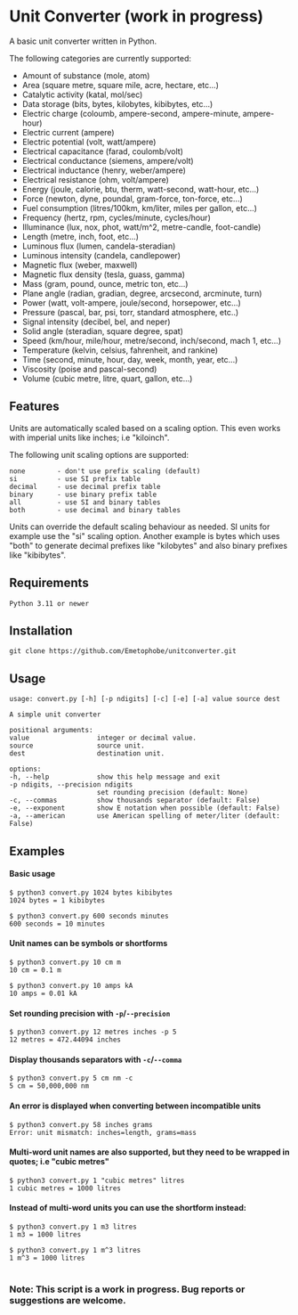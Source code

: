 # Unit Converter (work in progress)

A basic unit converter written in Python.


The following categories are currently supported:


* Amount of substance (mole, atom)
* Area (square metre, square mile, acre, hectare, etc...)
* Catalytic activity (katal, mol/sec)
* Data storage (bits, bytes, kilobytes, kibibytes, etc...)
* Electric charge (coloumb, ampere-second, ampere-minute, ampere-hour)
* Electric current (ampere)
* Electric potential (volt, watt/ampere)
* Electrical capacitance (farad, coulomb/volt)
* Electrical conductance (siemens, ampere/volt)
* Electrical inductance (henry, weber/ampere)
* Electrical resistance (ohm, volt/ampere)
* Energy (joule, calorie, btu, therm, watt-second, watt-hour, etc...)
* Force (newton, dyne, poundal, gram-force, ton-force, etc...)
* Fuel consumption (litres/100km, km/liter, miles per gallon, etc...)
* Frequency (hertz, rpm, cycles/minute, cycles/hour)
* Illuminance (lux, nox, phot, watt/m^2, metre-candle, foot-candle)
* Length (metre, inch, foot, etc...)
* Luminous flux (lumen, candela-steradian)
* Luminous intensity (candela, candlepower)
* Magnetic flux (weber, maxwell)
* Magnetic flux density (tesla, guass, gamma)
* Mass (gram, pound, ounce, metric ton, etc...)
* Plane angle (radian, gradian, degree, arcsecond, arcminute, turn)
* Power (watt, volt-ampere, joule/second, horsepower, etc...)
* Pressure (pascal, bar, psi, torr, standard atmosphere, etc..)
* Signal intensity (decibel, bel, and neper)
* Solid angle (steradian, square degree, spat)
* Speed (km/hour, mile/hour, metre/second, inch/second, mach 1, etc...)
* Temperature (kelvin, celsius, fahrenheit, and rankine)
* Time (second, minute, hour, day, week, month, year, etc...)
* Viscosity (poise and pascal-second)
* Volume (cubic metre, litre, quart, gallon, etc...)

## Features

Units are automatically scaled based on a scaling option. This even works with imperial units like inches; i.e "kiloinch".

The following unit scaling options are supported:

    none        - don't use prefix scaling (default)
    si          - use SI prefix table
    decimal     - use decimal prefix table
    binary      - use binary prefix table
    all         - use SI and binary tables
    both        - use decimal and binary tables

Units can override the default scaling behaviour as needed. SI units for example use the "si" scaling option. Another example is bytes which uses "both" to generate decimal prefixes like "kilobytes" and also binary prefixes like "kibibytes".


## Requirements

    Python 3.11 or newer

## Installation

    git clone https://github.com/Emetophobe/unitconverter.git

## Usage

    usage: convert.py [-h] [-p ndigits] [-c] [-e] [-a] value source dest

    A simple unit converter

    positional arguments:
    value                 integer or decimal value.
    source                source unit.
    dest                  destination unit.

    options:
    -h, --help            show this help message and exit
    -p ndigits, --precision ndigits
                          set rounding precision (default: None)
    -c, --commas          show thousands separator (default: False)
    -e, --exponent        show E notation when possible (default: False)
    -a, --american        use American spelling of meter/liter (default: False)


## Examples

#### Basic usage

    $ python3 convert.py 1024 bytes kibibytes
    1024 bytes = 1 kibibytes

    $ python3 convert.py 600 seconds minutes
    600 seconds = 10 minutes

#### Unit names can be symbols or shortforms

    $ python3 convert.py 10 cm m
    10 cm = 0.1 m

    $ python3 convert.py 10 amps kA
    10 amps = 0.01 kA

#### Set rounding precision with `-p`/`--precision`

    $ python3 convert.py 12 metres inches -p 5
    12 metres = 472.44094 inches

#### Display thousands separators with `-c`/`--comma`

    $ python3 convert.py 5 cm nm -c
    5 cm = 50,000,000 nm

#### An error is displayed when converting between incompatible units

    $ python3 convert.py 58 inches grams
    Error: unit mismatch: inches=length, grams=mass

#### Multi-word unit names are also supported, but they need to be wrapped in quotes; i.e "cubic metres"

    $ python3 convert.py 1 "cubic metres" litres
    1 cubic metres = 1000 litres

#### Instead of multi-word units you can use the shortform instead:

    $ python3 convert.py 1 m3 litres
    1 m3 = 1000 litres

    $ python3 convert.py 1 m^3 litres
    1 m^3 = 1000 litres


#
### Note: This script is a work in progress. Bug reports or suggestions are welcome.
